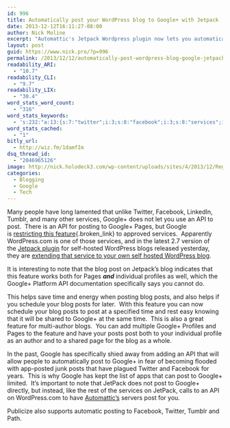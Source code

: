```yaml
---
id: 996
title: Automatically post your WordPress blog to Google+ with Jetpack
date: 2013-12-12T16:11:27-08:00
author: Nick Moline
excerpt: "Automattic's Jetpack Wordpress plugin now lets you automatically post your blog posts to Google+ on publish"
layout: post
guid: https://www.nick.pro/?p=996
permalink: /2013/12/12/automatically-post-wordpress-blog-google-jetpack/
readability_ARI:
  - "10.7"
readability_CLI:
  - "9.7"
readability_LIX:
  - "30.4"
word_stats_word_count:
  - "316"
word_stats_keywords:
  - 's:232:"a:13:{s:7:"twitter";i:3;s:8:"facebook";i:3;s:8:"services";i:4;s:6:"google";i:11;s:4:"post";i:8;s:7:"posting";i:3;s:5:"pages";i:3;s:7:"feature";i:5;s:9:"wordpress";i:4;s:7:"jetpack";i:3;s:4:"blog";i:7;s:4:"time";i:3;s:5:"posts";i:5;}";'
word_stats_cached:
  - "1"
bitly_url:
  - http://wiz.fm/1damfIm
dsq_thread_id:
  - "2046965126"
image: http://nick.holodeck3.com/wp-content/uploads/sites/4/2013/12/Region-capture-3-672x372.png
categories:
  - Blogging
  - Google
  - Tech
---
```

Many people have long lamented that unlike Twitter, Facebook, LinkedIn, Tumblr, and many other services, Google+ does not let you use an API to post.  There is an API for posting to Google+ Pages, but Google is [restricting this feature](https://developers.google.com/+/api/pages-signup){.broken_link} to approved services.  Apparently WordPress.com is one of those services, and in the latest 2.7 version of the <a href="http://jetpack.me/" target="_blank">Jetpack plugin</a> for self-hosted WordPress blogs released yesterday, they are [extending that service to your own self hosted WordPress blog](http://jetpack.me/2013/12/11/jetpack-2-7-publicize/).

It is interesting to note that the blog post on Jetpack&#8217;s blog indicates that this feature works both for Pages _**and**_ individual profiles as well, which the Google+ Platform API documentation specifically says you cannot do.

This helps save time and energy when posting blog posts, and also helps if you schedule your blog posts for later.  With this feature you can now schedule your blog posts to post at a specified time and rest easy knowing that it will be shared to Google+ at the same time.  This is also a great feature for multi-author blogs.  You can add multiple Google+ Profiles and Pages to the feature and have your posts post both to your individual profile as an author and to a shared page for the blog as a whole.

In the past, Google has specifically shied away from adding an API that will allow people to automatically post to Google+ in fear of becoming flooded with app-posted junk posts that have plagued Twitter and Facebook for years.  This is why Google has kept the list of apps that can post to Google+ limited.  It&#8217;s important to note that JetPack does not post to Google+ directly, but instead, like the rest of the services on JetPack, calls to an API on WordPress.com to have <a href="http://automattic.com/" target="_blank">Automattic&#8217;s</a> servers post for you.

Publicize also supports automatic posting to Facebook, Twitter, Tumblr and Path.